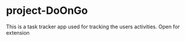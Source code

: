 # project-DoOnGo
This is a task tracker app used for tracking the users activities. Open for extension
